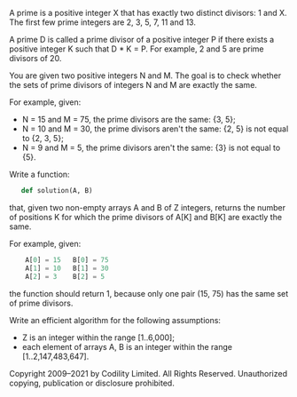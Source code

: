A prime is a positive integer X that has exactly two distinct divisors: 1 and X. The first few prime integers are 2, 3, 5, 7, 11 and 13.

A prime D is called a prime divisor of a positive integer P if there exists a positive integer K such that D * K = P. For example, 2 and 5 are prime divisors of 20.

You are given two positive integers N and M. The goal is to check whether the sets of prime divisors of integers N and M are exactly the same.

For example, given:

* N = 15 and M = 75, the prime divisors are the same: {3, 5};
* N = 10 and M = 30, the prime divisors aren't the same: {2, 5} is not equal to {2, 3, 5};
* N = 9 and M = 5, the prime divisors aren't the same: {3} is not equal to {5}.

Write a function:
```python
   def solution(A, B)
```

that, given two non-empty arrays A and B of Z integers, returns the number of positions K for which the prime divisors of A[K] and B[K] are exactly the same.

For example, given:
```python
    A[0] = 15   B[0] = 75
    A[1] = 10   B[1] = 30
    A[2] = 3    B[2] = 5
```

the function should return 1, because only one pair (15, 75) has the same set of prime divisors.

Write an efficient algorithm for the following assumptions:

* Z is an integer within the range [1..6,000];
* each element of arrays A, B is an integer within the range [1..2,147,483,647].

Copyright 2009–2021 by Codility Limited. All Rights Reserved. Unauthorized copying, publication or disclosure prohibited.
